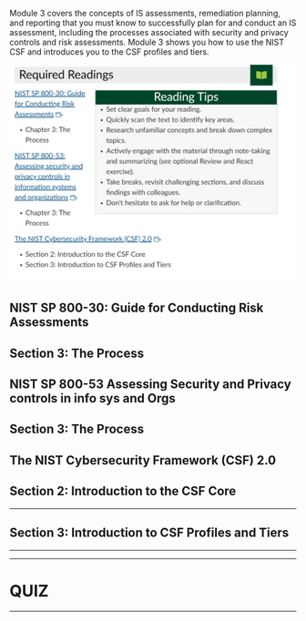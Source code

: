 Module 3 covers the concepts of IS assessments, remediation planning, and reporting that you must know to successfully plan for and conduct an IS assessment, including the processes associated with security and privacy controls and risk assessments. Module 3 shows you how to use the NIST CSF and introduces you to the CSF profiles and tiers.


![](Meta/Pasted%20image%2020241125055210.png)

NIST SP 800-30: Guide for Conducting Risk Assessments
----
## Section 3: The Process

NIST SP 800-53 Assessing Security and Privacy controls in info sys and Orgs
----
## Section 3: The Process

The NIST Cybersecurity Framework (CSF) 2.0
----
## Section 2: Introduction to the CSF Core
----
## Section 3: Introduction to CSF Profiles and Tiers
----



----
# QUIZ
----

